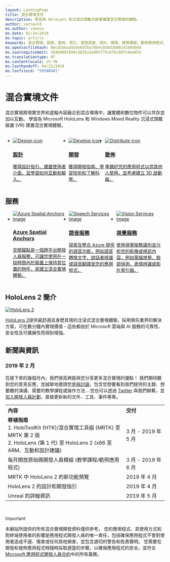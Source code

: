 ```yaml
---
layout: LandingPage
title: 混合實境文件
description: 學習為 HoloLens 和沈浸式頭戴式裝置構建混合實境的體驗。
author: varnauld
ms.author: vanesa
ms.date: 02/24/2019
ms.topic: article
keywords: 混合實境、探索、散佈、索引、登陸頁面、設計、開發、教學課程、範例應用程式、基本概念、案例研究、資源、HoloLens 操作說明、開放原始碼專案
ms.openlocfilehash: 60cd3bbaa5b5e6d76a78b9c858d3b08141995b94
ms.sourcegitcommit: 384b0087899cd835a3a965f75c6f6c607c9edd1b
ms.translationtype: HT
ms.contentlocale: zh-TW
ms.lasthandoff: 04/12/2019
ms.locfileid: "59588941"
---
```

# <a name="mixed-reality-documentation"></a>混合實境文件

混合實境將現實世界和虛擬內容融合到混合環境中，讓實體和數位物件可以共存並加以互動。 學習為 Microsoft HoloLens 和 Windows Mixed Reality 沉浸式頭戴裝置 (VR) 建置混合實境體驗。

<br>

<ul id="cardtypes-W" class="cardsW panelContent" style="display: flex; margin-top: 0px;">
                            <li>
                            <a href="design.md" title="設計登陸頁面" data-linktype="absolute-path">
                                    <div class="cardSize">
                                        <div class="cardPadding">
                                            <div class="card">
                                                <div class="cardImageOuter">
                                                    <div class="cardImage">
                                                        <img src="images/DesignIcon.png" alt="Design icon">
                                                    </div>
                                                </div>
                                                <div class="cardText">
                                                    <h3>設計</h3>
                                                    <p>獲得設計指引、建置使用者介面，並學習如何互動和輸入。</p>
                                                </div>
                                            </div>
                                        </div>
                                    </div>
                               </a>
                            </li>
                            <li>
                             <a href="development.md" title="開發登陸頁面" data-linktype="absolute-path">
                              <div class="cardSize">
                                  <div class="cardPadding">
                                      <div class="card">
                                          <div class="cardImageOuter">
                                              <div class="cardImage">
                                                  <img src="images/DevelopIcon.png" alt="Develop icon">
                                              </div>
                                          </div>
                                          <div class="cardText">
                                              <h3>開發</h3>
                                              <p>獲得開發指南、學習技術和了解科學。</p>
                                          </div>
                                      </div>
                                  </div>
                              </div>
                               </a>
                            </li>
                             <li>
                              <a href="implementing-3d-app-launchers.md" title="散佈" data-linktype="absolute-path">
                                    <div class="cardSize">
                                        <div class="cardPadding">
                                            <div class="card">
                                                <div class="cardImageOuter">
                                                    <div class="cardImage">
                                                        <img src="images/DistributeIcon.png" alt="Distribute icon">
                                                    </div>
                                                </div>
                                                <div class="cardText">
                                                    <h3 class="x-hidden-focus">散佈</h3>
                                                  <p>準備好您的應用程式以供其他人使用，並考慮建立 3D 啟動器。</p>
                                                </div>
                                            </div>
                                        </div>
                                    </div>
                                </a>
                            </li>
 </ul>

<h2>服務</h2>

<ul id="cardtypes-W" class="cardsW panelContent" style="display: flex; margin-top: 0px;">
                            <li>
                              <a href="https://docs.microsoft.com/azure/spatial-anchors" target="_blank" title="Azure Spatial Anchors" data-linktype="absolute-path">
                                    <div class="cardSize">
                                        <div class="cardPadding">
                                            <div class="card">
                                                <div class="cardImageOuter">
                                                    <div class="cardImage">
                                                        <img src="images/AzureSpatialAnchors.jpg" alt="Azure Spatial Anchors image">
                                                    </div>
                                                </div>
                                                <div class="cardText">
                                                    <h3 class="x-hidden-focus">Azure Spatial Anchors</h3>
                                                  <p>空間錨點是一個跨平台開發人員服務，可讓您使用在一段時間內於裝置上保持其位置的物件，來建立混合實境體驗。</p>
                                                </div>
                                            </div>
                                        </div>
                                    </div>
                                    </a>
                            </li>
                            <li>
                              <a href="https://docs.microsoft.com/azure/cognitive-services/speech-service/" target="_blank" title="語音服務" data-linktype="absolute-path">
                                    <div class="cardSize">
                                        <div class="cardPadding">
                                            <div class="card">
                                                <div class="cardImageOuter">
                                                    <div class="cardImage">
                                                        <img src="images/speech.jpg" alt="Speech Services image">
                                                    </div>
                                                </div>
                                                <div class="cardText">
                                                    <h3 class="x-hidden-focus">語音服務</h3>
                                                  <p>探索及整合 Azure 提供的語音功能，例如語音轉換文字、說話者辨識或語音翻譯至您的應用程式。</p>
                                                </div>
                                            </div>
                                        </div>
                                    </div>
                                    </a>
                            </li>
                             <li>
                              <a href="https://docs.microsoft.com/azure/cognitive-services/computer-vision/" target="_blank" title="視覺服務" data-linktype="absolute-path">
                                    <div class="cardSize">
                                        <div class="cardPadding">
                                            <div class="card">
                                                <div class="cardImageOuter">
                                                    <div class="cardImage">
                                                        <img src="images/vision.jpg" alt="Vision Services image">
                                                    </div>
                                                </div>
                                                <div class="cardText">
                                                    <h3 class="x-hidden-focus">視覺服務</h3>
                                                  <p>使用視覺服務識別並分析您的影像或視訊內容，例如電腦視覺、臉部偵測、表情辨識或影片索引器。</p>
                                                </div>
                                            </div>
                                        </div>
                                    </div>
                                    </a>
                            </li>
</ul>

<h2>HoloLens 2 簡介</h2>

[![HoloLens 2](images/hololens2.jpg)](https://www.microsoft.com/hololens/hardware)

[HoloLens 2](https://www.microsoft.com/hololens/hardware)提供最舒適且身歷其境的沈浸式混合實境體驗，採用領先業界的解決方案，可在數分鐘內實現價值 - 這些都由於 Microsoft 雲端與 AI 服務的可靠性、安全性及可擴展性而得到增強。

<h2>新聞與資訊</h2>

<h3>2019 年 2 月</h3>

在接下來的幾個月內，我們很高興能與您分享更多混合實境的優點！ 我們期待聽到您的意見反應，並誠摯地邀請您[參與討論](https://holodevelopersslack.azurewebsites.net/)，包含您想要看到我們提供的主題、想要聽的演講、需要的教學課程或操作方法... 您也可以透過 [Twitter](https://twitter.com/MxdRealityDev) 與我們聯繫，並[加入開發人員計劃](https://aka.ms/iwantmr)，直接更新新的文件、工具、事件等等。 

<table>
<tr>
<th style="width: 400px; text-align:left;">內容</th><th style="width: 125px; text-align:left;">交付</th>
</tr> 
<tr>
<td><b>移植指南</b> <br>1. HoloToolKit (HTK)/混合實境工具組 (MRTK) 至 MRTK 第 2 版
<br>2. HoloLens (第 1 代) 至 HoloLens 2 (x86 至 ARM、互動和設計建議)
</td></td><td>3 月 - 2019 年 5 月</td>
</tr>
<tr>
<td>每月開放原始碼開發人員模組 (教學課程/範例應用程式)</td><td>3 月 - 2019 年 6 月</td>
</tr>
<tr>
<td>MRTK 中 HoloLens 2 的新功能預覽</td><td>2019 年 4 月</td>
</tr>
<tr>
<td>HoloLens 2 的設計和開發指引</td><td>2019 年 4 月</td>
</tr>
<tr>
<td>Unreal 的詳細資訊</td><td>2019 年 5 月</td>
</tr>
</table>

<br>



>[!IMPORTANT]
>本網站所提供的所有混合實境開發資料僅供參考。 您的應用程式、其使用方式和對終端使用者的影響是應用程式開發人員的唯一責任，包括確保應用程式不會對使用者造成不適、傷害或任何其他損害，並包含適切的警告和免責聲明。 您需要在開發和發佈應用程式時隨時採取適當的步驟，以確保應用程式的安全，並符合 [Microsoft 應用程式開發人員合約](https://docs.microsoft.com/legal/windows/agreements/app-developer-agreement)中的所有義務。 
